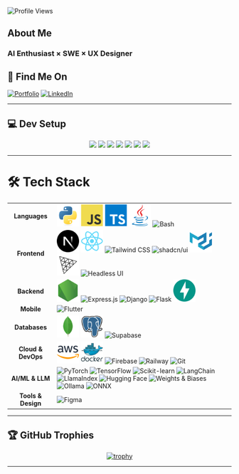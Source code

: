 <div align="left">
  
  ![Profile Views](https://komarev.com/ghpvc/?username=yok4ai&label=Profile%20views&color=0e75b6&style=flat)
  
</div>

## About Me

### **AI Enthusiast** × **SWE** × **UX Designer**

## 🔗 Find Me On

[![Portfolio](https://img.shields.io/badge/-Portfolio-000000?style=for-the-badge&logo=vercel&logoColor=white)](https://imrozeshan.vercel.app) [![LinkedIn](https://img.shields.io/badge/-LinkedIn-0A66C2?style=for-the-badge&logo=linkedin&logoColor=white)](https://www.linkedin.com/in/imroz-eshan/)


---

## 💻 Dev Setup

<div align="center">

<a href="#"><img src="https://img.shields.io/badge/Linux-000000?style=for-the-badge&logo=linux&logoColor=FCC624" width="100"></a>
<a href="#"><img src="https://img.shields.io/badge/Kitty-000000?style=for-the-badge&logo=gnome-terminal&logoColor=white" width="100"></a>
<a href="#"><img src="https://img.shields.io/badge/Bash-000000?style=for-the-badge&logo=gnu-bash&logoColor=darkgrey" width="100"></a>
<a href="#"><img src="https://img.shields.io/badge/Fish-000000?style=for-the-badge&logo=fish-shell&logoColor=white" width="100"></a>
<a href="#"><img src="https://img.shields.io/badge/Tmux-000000?style=for-the-badge&logo=tmux&logoColor=paste" width="100"></a>
<a href="#"><img src="https://img.shields.io/badge/VSCode-000000?style=for-the-badge&logo=visual-studio-code&logoColor=white" width="95"></a>
<a href="#"><img src="https://img.shields.io/badge/NeoVim-000000?style=for-the-badge&logo=neovim&logoColor=teal" width="120"></a>

</div>




---


# 🛠️ Tech Stack

<table align="center">
  <tr>
    <td align="center"><strong>Languages</strong></td>
    <td>
      <img src="https://raw.githubusercontent.com/devicons/devicon/master/icons/python/python-original.svg" alt="Python" width="50" height="50"/>
      <img src="https://raw.githubusercontent.com/devicons/devicon/master/icons/javascript/javascript-original.svg" alt="JavaScript" width="50" height="50"/>
      <img src="https://raw.githubusercontent.com/devicons/devicon/master/icons/typescript/typescript-original.svg" alt="TypeScript" width="50" height="50"/>
      <img src="https://raw.githubusercontent.com/devicons/devicon/master/icons/java/java-original.svg" alt="Java" width="50" height="50"/>
      <img src="https://cdn.jsdelivr.net/gh/devicons/devicon@latest/icons/bash/bash-original.svg" alt="Bash" width="50" height="50"/>
    </td>
  </tr>
  <tr>
    <td align="center"><strong>Frontend</strong></td>
    <td>
      <img src="https://raw.githubusercontent.com/devicons/devicon/master/icons/nextjs/nextjs-original.svg" alt="Next.js" width="50" height="50"/>
      <img src="https://raw.githubusercontent.com/devicons/devicon/master/icons/react/react-original.svg" alt="React" width="50" height="50"/>
      <img src="https://www.vectorlogo.zone/logos/tailwindcss/tailwindcss-icon.svg" alt="Tailwind CSS" width="50" height="50"/>
      <img src="https://avatars.githubusercontent.com/u/139895814?s=200&v=4" alt="shadcn/ui" width="50" height="50"/>
      <img src="https://raw.githubusercontent.com/devicons/devicon/master/icons/materialui/materialui-original.svg" alt="Material UI" width="50" height="50"/>
      <img src="https://raw.githubusercontent.com/devicons/devicon/master/icons/threejs/threejs-original.svg" alt="Three.js" width="50" height="50"/>
      <img src="https://vectorwiki.com/images/sHLtN__headless-ui-icon.svg" alt="Headless UI" width="50" height="50"/>
    </td>
  </tr>
  <tr>
    <td align="center"><strong>Backend</strong></td>
    <td>
      <img src="https://raw.githubusercontent.com/devicons/devicon/master/icons/nodejs/nodejs-original.svg" alt="Node.js" width="50" height="50"/>
      <img src="https://upload.vectorlogo.zone/logos/expressjs/images/a1b5cb1f-dae7-4971-ab5b-68efce751b0f.svg" alt="Express.js" width="50" height="50"/>
      <img src="https://cdn.worldvectorlogo.com/logos/django.svg" alt="Django" width="50" height="50"/>
      <img src="https://www.vectorlogo.zone/logos/palletsprojects_flask/palletsprojects_flask-icon.svg" alt="Flask" width="50" height="50"/>
      <img src="https://raw.githubusercontent.com/devicons/devicon/master/icons/fastapi/fastapi-original.svg" alt="FastAPI" width="50" height="50"/>
    </td>
  </tr>
  <tr>
    <td align="center"><strong>Mobile</strong></td>
    <td>
      <img src="https://www.vectorlogo.zone/logos/flutterio/flutterio-icon.svg" alt="Flutter" width="50" height="50"/>
    </td>
  </tr>
  <tr>
    <td align="center"><strong>Databases</strong></td>
    <td>
      <img src="https://raw.githubusercontent.com/devicons/devicon/master/icons/mongodb/mongodb-original.svg" alt="MongoDB" width="50" height="50"/>
      <img src="https://raw.githubusercontent.com/devicons/devicon/master/icons/postgresql/postgresql-original.svg" alt="PostgreSQL" width="50" height="50"/>
      <img src="https://www.vectorlogo.zone/logos/supabase/supabase-icon.svg" alt="Supabase" width="50" height="50"/>
    </td>
  </tr>
  <tr>
    <td align="center"><strong>Cloud & DevOps</strong></td>
    <td>
      <img src="https://raw.githubusercontent.com/devicons/devicon/master/icons/amazonwebservices/amazonwebservices-original-wordmark.svg" alt="AWS" width="50" height="50"/>
      <img src="https://raw.githubusercontent.com/devicons/devicon/master/icons/docker/docker-original-wordmark.svg" alt="Docker" width="50" height="50"/>
      <img src="https://www.vectorlogo.zone/logos/firebase/firebase-icon.svg" alt="Firebase" width="50" height="50"/>
      <img src="https://raw.githubusercontent.com/pheralb/svgl/fbc8f6f1156a68f56a55fcf7ab1c59af51851b7f/static/library/railway.svg" alt="Railway" width="50" height="50"/>
      <img src="https://www.vectorlogo.zone/logos/git-scm/git-scm-icon.svg" alt="Git" width="50" height="50"/>
    </td>
  </tr>
  <tr>
    <td align="center"><strong>AI/ML & LLM</strong></td>
    <td>
      <img src="https://www.vectorlogo.zone/logos/pytorch/pytorch-icon.svg" alt="PyTorch" width="50" height="50"/>
      <img src="https://www.vectorlogo.zone/logos/tensorflow/tensorflow-icon.svg" alt="TensorFlow" width="50" height="50"/>
      <img src="https://upload.wikimedia.org/wikipedia/commons/0/05/Scikit_learn_logo_small.svg" alt="Scikit-learn" width="50" height="50"/>
      <img src="https://avatars.githubusercontent.com/u/126733545?s=200&v=4" alt="LangChain" width="50" height="50"/>
      <img src="https://avatars.githubusercontent.com/u/130722866?s=200&v=4" alt="LlamaIndex" width="50" height="50"/>
      <img src="https://avatars.githubusercontent.com/u/25720743?s=200&v=4" alt="Hugging Face" width="50" height="50"/>
      <img src="https://avatars.githubusercontent.com/u/26401354?s=200&v=4" alt="Weights & Biases" width="50" height="50"/>
      <img src="https://avatars.githubusercontent.com/u/151674099?s=200&v=4" alt="Ollama" width="50" height="50"/>
      <img src="https://www.vectorlogo.zone/logos/onnxai/onnxai-icon.svg" alt="ONNX" width="50" height="50"/>
    </td>
  </tr>
  <tr>
    <td align="center"><strong>Tools & Design</strong></td>
    <td>
      <img src="https://www.vectorlogo.zone/logos/figma/figma-icon.svg" alt="Figma" width="50" height="50"/>
    </td>
  </tr>
</table>


---

## 🏆 GitHub Trophies
<div align="center">
  
[![trophy](https://github-profile-trophy.vercel.app/?username=yok4ai&theme=tokyonight&no-frame=false&no-bg=false&margin-w=4)](https://github.com/ryo-ma/github-profile-trophy)

</div>

---
